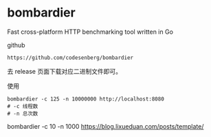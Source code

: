 # bombardier

Fast cross-platform HTTP benchmarking tool written in Go

github

```text
https://github.com/codesenberg/bombardier
```



去 release 页面下载对应二进制文件即可。



使用

```shell
bombardier -c 125 -n 10000000 http://localhost:8080
# -c 线程数
# -n 总次数
```

bombardier -c 10 -n 1000 https://blog.lixueduan.com/posts/template/
